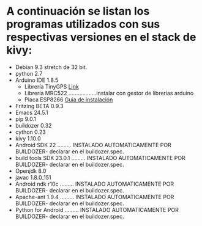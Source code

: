 # A continuación se listan los programas utilizados con sus respectivas versiones en el stack de kivy:

* Debian 9.3 stretch de 32 bit.
* python 2.7
* Arduino IDE 1.8.5
   * Librería TinyGPS [Link](https://github.com/mikalhart/TinyGPS/releases/tag/v13)
   * Librería MRC522 ..................instalar con gestor de librerias arduino
   * Placa ESP8266 [Guia de instalación](https://www.prometec.net/esp8266-pluggin-arduino-ide/)
* Fritzing BETA 0.9.3
* Emacs 24.5.1
* pip 9.0.1
* buildozer 0.32
* cython 0.23
* kivy 1.10.0
* Android SDK 22  ......... INSTALADO AUTOMATICAMENTE POR BUILDOZER- declarar en el buildozer.spec.
* build tools SDK 23.0.1 ......... INSTALADO AUTOMATICAMENTE POR BUILDOZER- declarar en el buildozer.spec.
* Openjdk 8.0
* javac  1.8.0_151
* Android ndk r10c ......... INSTALADO AUTOMATICAMENTE POR BUILDOZER- declarar en el buildozer.spec.
* Apache-ant 1.9.4 ......... INSTALADO AUTOMATICAMENTE POR BUILDOZER- declarar en el buildozer.spec.
* Python for Android  ......... INSTALADO AUTOMATICAMENTE POR BUILDOZER- declarar en el buildozer.spec. 

  
